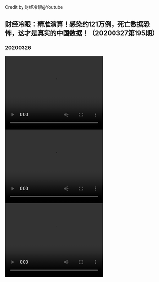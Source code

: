 Credit by 财经冷眼@Youtube
## 财经冷眼：精准演算！感染约121万例，死亡数据恐怖，这才是真实的中国数据！（20200327第195期）
### 20200326
<video width="320" height="240" controls>
  <source src="/财经冷眼/videos/20200326_Y0fGBjYUNu0-split-001.mp4" type="video/mp4">
</video>
<video width="320" height="240" controls>
  <source src="/财经冷眼/videos/20200326_Y0fGBjYUNu0-split-002.mp4" type="video/mp4">
</video>
<video width="320" height="240" controls>
  <source src="/财经冷眼/videos/20200326_Y0fGBjYUNu0-split-003.mp4" type="video/mp4">
</video>
